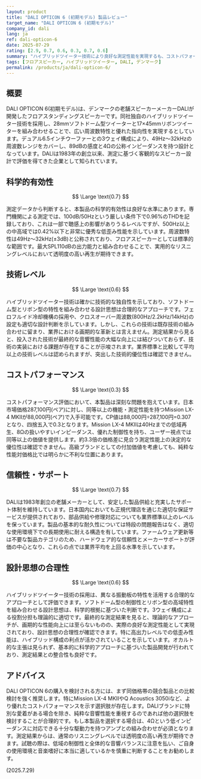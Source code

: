 ```yaml
---
layout: product
title: "DALI OPTICON 6 (初期モデル) 製品レビュー"
target_name: "DALI OPTICON 6 (初期モデル)"
company_id: dali
lang: ja
ref: dali-opticon-6
date: 2025-07-29
rating: [2.9, 0.7, 0.6, 0.3, 0.7, 0.6]
summary: "ハイブリッドツイーター技術により良好な測定性能を実現するも、コストパフォーマンスに大きな課題を抱えるフロア型スピーカー"
tags: [フロアスピーカー, ハイブリッドツイーター, DALI, デンマーク]
permalink: /products/ja/dali-opticon-6/
---
```


## 概要

DALI OPTICON 6(初期モデル)は、デンマークの老舗スピーカーメーカーDALIが開発したフロアスタンディングスピーカーです。同社独自のハイブリッドツイーター技術を採用し、28mmソフトドーム型ツイーターと17×45mmリボンツイーターを組み合わせることで、広い周波数特性と優れた指向性を実現するとしています。デュアル6.5インチウーファーとの3ウェイ構成により、49Hz〜32kHzの周波数レンジをカバーし、89dBの感度と4Ωの公称インピーダンスを持つ設計となっています。DALIは1983年の創立以来、測定に基づく客観的なスピーカー設計で評価を得てきた企業として知られています。

## 科学的有効性

$$ \Large \text{0.7} $$

測定データから判断すると、本製品の科学的有効性は良好な水準にあります。専門機関による測定では、100dB/50Hzという厳しい条件下で0.96%のTHDを記録しており、これは一部で聴感上の影響がありうるレベルですが、500Hz以上の中高域では0.42%以下と非常に優秀な低歪み性能を示しています。周波数特性は49Hz〜32kHz(±3dB)と公称されており、フロアスピーカーとしては標準的な範囲です。最大SPL110dBの出力能力と組み合わせることで、実用的なリスニングレベルにおいて透明度の高い再生が期待できます。

## 技術レベル

$$ \Large \text{0.6} $$

ハイブリッドツイーター技術は確かに技術的な独自性を示しており、ソフトドーム型とリボン型の特性を組み合わせる設計思想は合理的なアプローチです。フェロフルイド冷却機構の採用や、クロスオーバー周波数(800Hz/2.2kHz/14kHz)の設定も適切な設計判断を示しています。しかし、これらの技術は既存技術の組み合わせに留まり、業界における画期的な革新とは言えません。測定結果から見ると、投入された技術が最終的な音響性能の大幅な向上には結びついておらず、技術の実装における課題が存在することが示唆されます。業界標準と比較して平均以上の技術レベルは認められますが、突出した技術的優位性は確認できません。

## コストパフォーマンス

$$ \Large \text{0.3} $$

コストパフォーマンス評価において、本製品は深刻な問題を抱えています。日本市場価格287,100円(ペア)に対し、同等以上の機能・測定性能を持つMission LX-4 MKIIが88,000円(ペア)で入手可能です。CP値は88,000円÷287,100円=0.307となり、四捨五入で0.3となります。Mission LX-4 MKIIは40Hzまでの低域再生、8Ωの扱いやすいインピーダンス、優れた制御性を持ち、ユーザー視点では同等以上の価値を提供します。約3.3倍の価格差に見合う測定性能上の決定的な優位性は確認できません。高級ブランドとしての付加価値を考慮しても、純粋な性能対価格比では明らかに不利な位置にあります。

## 信頼性・サポート

$$ \Large \text{0.7} $$

DALIは1983年創立の老舗メーカーとして、安定した製品供給と充実したサポート体制を維持しています。日本国内においても正規代理店を通じた適切な保証サービスが提供されており、部品供給や修理対応についても業界標準以上のレベルを保っています。製品の基本的な耐久性については特段の問題報告はなく、適切な使用環境下での長期使用に耐える構造を有しています。ファームウェア更新等は不要な製品カテゴリのため、ハードウェア的な信頼性とメーカーサポートが評価の中心となり、これらの点では業界平均を上回る水準を示しています。

## 設計思想の合理性

$$ \Large \text{0.6} $$

ハイブリッドツイーター技術の採用は、異なる振動板の特性を活用する合理的なアプローチとして評価できます。ソフトドーム型の制御性とリボン型の高域特性を組み合わせる設計思想は、科学的根拠に基づいた判断です。3ウェイ構成による役割分担も理論的に適切です。最終的な測定結果を見ると、理論的なアプローチが、画期的な性能向上には至らないものの、実際の良好な測定性能として実現されており、設計思想の合理性が確認できます。特に高出力レベルでの低歪み性能は、ハイブリッド構成の利点が活かされていることを示しています。オカルト的な主張は見られず、基本的に科学的アプローチに基づいた製品開発が行われており、測定結果との整合性も良好です。

## アドバイス

DALI OPTICON 6の購入を検討される方には、まず同価格帯の競合製品との比較検討を強く推奨します。特にMission LX-4 MKIIやQ Acoustics 3050iなど、より優れたコストパフォーマンスを示す選択肢が存在します。DALIブランドに特別な愛着がある場合を除き、純粋な音響性能を重視するのであれば他の選択肢を検討することが合理的です。もし本製品を選択する場合は、4Ωという低インピーダンスに対応できる十分な駆動力を持つアンプとの組み合わせが必須となります。測定結果からは、通常のリスニングレベルでは透明度の高い再生が期待できます。試聴の際は、低域の制御性と全体的な音響バランスに注意を払い、ご自身の使用環境と音楽嗜好に本当に適しているかを慎重に判断することをお勧めします。

(2025.7.29)
